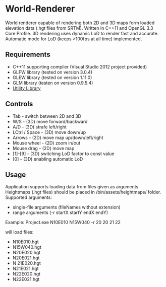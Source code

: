 # World-Renderer

World renderer capable of rendering both 2D and 3D maps form loaded elevation data (.hgt files from SRTM). 
Written in C++11 and OpenGL 3.3 Core Profile. 3D rendering uses dynamic LoD to render fast and accurate. Automatic mode for LoD (keeps >100fps at all time) implemented.


Requirements
------------

- C++11 supporting compiler (Visual Studio 2012 project provided)
- GLFW library (tested on version 3.0.4)
- GLEW library (tested on version 1.11.0)
- GLM  library (testen on version 0.9.5.4)
- [Utility Library](https://github.com/RippeR37/Utility-Library)


Controls
--------

- Tab - switch between 2D and 3D
- W/S - (3D) move forward/backward
- A/D - (3D) strafe left/right
- LCtrl / Space - (3D) move down/up
- Arrows - (2D) move map up/down/left/right
- Mouse wheel - (2D) zoom in/out
- Mouse drag - (2D) move map
- [1]-[9] - (3D) switching LoD factor to const value
- [0] - (3D) enabling automatic LoD


Usage
-----
Application supports loading data from files given as arguments. Heightmaps (.hgt files) should be placed in /bin/assets/heightmaps/ folder.
Supported arguments:

- single-file arguments (fileNames without extension)
- range arguments (-r startX startY endX endY)

Example:
Project.exe N10E010 N15W040 -r 20 20 21 22  
  
will load files:  
* N10E010.hgt
* N15W040.hgt
* N20E020.hgt
* N20E021.hgt
* N 21E020.hgt
* N21E021.hgt
* N22E020.hgt
* N22E021.hgt
